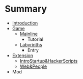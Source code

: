 # Summary

* [Introduction](README.md)
* [Game](game.md)
    * [Mainline](mainline.md)
        * Tutorial
    * [Labyrinths](labyrinths.md)
        * Entry
* [Extension](extension.md)
    * [IntroStartup&HackerScripts](introstartuphackerscripts.md)
    * [Web&People](webpeople.md)
* Mod

